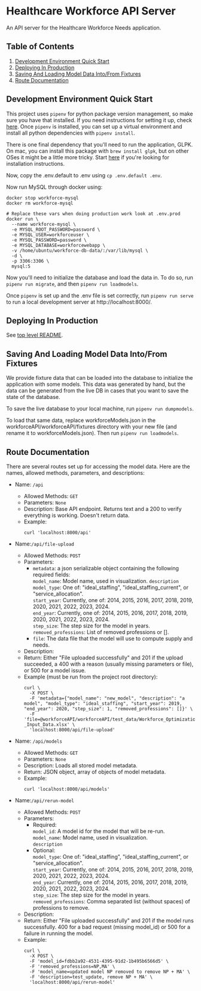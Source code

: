 # Healthcare Workforce API Server

An API server for the Healthcare Workforce Needs application.

## Table of Contents

1. [Development Environment Quick Start](#development-environment-quick-start)
1. [Deploying In Production](#deploying-in-production)
1. [Saving And Loading Model Data Into/From Fixtures](#saving-and-loading-model-data-intofrom-fixtures)
1. [Route Documentation](#route-documentation)

## Development Environment Quick Start

This project uses `pipenv` for python package version management, so make sure you have that installed. If you need instructions for setting it up, check [here](https://pipenv.pypa.io/en/latest/install/#installing-pipenv). Once  `pipenv` is installed, you can set up a virtual environment and install all python dependencies with `pipenv install`.

There is one final dependency that you'll need to run the application, GLPK. On mac, you can install this package with `brew install glpk`, but on other OSes it might be a little more tricky. Start [here](https://www.gnu.org/software/glpk/) if you're looking for installation instructions.

Now, copy the .env.default to .env using `cp .env.default .env`.

Now run MySQL through docker using:
```
docker stop workforce-mysql
docker rm workforce-mysql

# Replace these vars when doing production work look at .env.prod
docker run \
  --name workforce-mysql \
  -e MYSQL_ROOT_PASSWORD=password \
  -e MYSQL_USER=workforceuser \
  -e MYSQL_PASSWORD=password \
  -e MYSQL_DATABASE=workforcewebapp \
  -v /home/ubuntu/workforce-db-data/:/var/lib/mysql \
  -d \
  -p 3306:3306 \
  mysql:5
```

Now you'll need to initialize the database and load the data in. To do so, run `pipenv run migrate`, and then `pipenv run loadmodels`.

Once `pipenv` is set up and the .env file is set correctly, run `pipenv run serve` to run a local development server at http://localhost:8000/.

## Deploying In Production

See [top level README](../README.md).

## Saving And Loading Model Data Into/From Fixtures

We provide fixture data that can be loaded into the database to initialize the application with some models. This data was generated by hand, but the data can be generated from the live DB in cases that you want to save the state of the database.

To save the live database to your local machine, run `pipenv run dumpmodels`.

To load that same data, replace workforceModels.json in the workforceAPI/workforceAPI/fixtures directory with your new file (and rename it to workforceModels.json). Then run `pipenv run loadmodels`.

## Route Documentation 

There are several routes set up for accessing the model data. Here are the names, allowed methods, parameters, and descriptions:

- Name: `/api`
  - Allowed Methods: `GET`
  - Parameters: `None`
  - Description: Base API endpoint. Returns text and a 200 to verify everything is working. Doesn't return data.
  - Example:
    ```
    curl 'localhost:8000/api'
    ```

- Name:`/api/file-upload`
  - Allowed Methods: `POST`
  - Parameters:
      - `metadata`: a json serializable object containing the following required fields:  
          `model_name`: Model name, used in visualization. 
          `description`  
          `model_type`: One of: "ideal_staffing", "ideal_staffing_current", or "service_allocation".  
          `start_year`: Currently, one of: 2014, 2015, 2016, 2017, 2018, 2019, 2020, 2021, 2022, 2023, 2024.  
          `end_year`: Currently, one of: 2014, 2015, 2016, 2017, 2018, 2019, 2020, 2021, 2022, 2023, 2024.  
          `step_size`: The step size for the model in years.  
          `removed_professions`: List of removed professions or [].
      - `file`: The data file that the model will use to compute supply and needs.
  - Description:
  - Return: Either "File uploaded successfully" and 201 if the upload succeeded, a 400 with a reason (usually missing parameters or file), or 500 for a model issue.
  - Example (must be run from the project root directory):
    ```
    curl \
      -X POST \
      -F 'metadata={"model_name": "new_model", "description": "a model", "model_type": "ideal_staffing", "start_year": 2019, "end_year": 2020, "step_size": 1, "removed_professions": []}' \
      -F 'file=@workforceAPI/workforceAPI/test_data/Workforce_Optimization_Tool_-_Input_Data.xlsx' \
      'localhost:8000/api/file-upload'
    ```

- Name: `/api/models`
  - Allowed Methods: `GET`
  - Parameters: `None`
  - Description: Loads all stored model metadata.
  - Return: JSON object, array of objects of model metadata.
  - Example:
    ```
    curl 'localhost:8000/api/models'
    ```

- Name:`/api/rerun-model`
  - Allowed Methods: `POST`
  - Parameters:
      - Required:  
           `model_id`: A model id for the model that will be re-run.  
           `model_name`: Model name, used in visualization.  
           `description`  
      - Optional:  
          `model_type`: One of: "ideal_staffing", "ideal_staffing_current", or "service_allocation".  
          `start_year`: Currently, one of: 2014, 2015, 2016, 2017, 2018, 2019, 2020, 2021, 2022, 2023, 2024.  
          `end_year`: Currently, one of: 2014, 2015, 2016, 2017, 2018, 2019, 2020, 2021, 2022, 2023, 2024.  
          `step_size`: The step size for the model in years.  
          `removed_professions`: Comma separated list (without spaces) of professions to remove.
  - Description:
  - Return: Either "File uploaded successfully" and 201 if the model runs successfully. 400 for a bad request (missing model_id) or 500 for a failure in running the model.
  - Example:
    ```
    curl \
      -X POST \
      -F 'model_id=fdbb2a92-4531-4395-91d2-1b495b6566d5' \
      -F 'removed_professions=NP,MA' \
      -F 'model_name=updated model NP removed to remove NP + MA' \
      -F 'description=test_update, remove NP + MA' \
      'localhost:8000/api/rerun-model'
    ```
